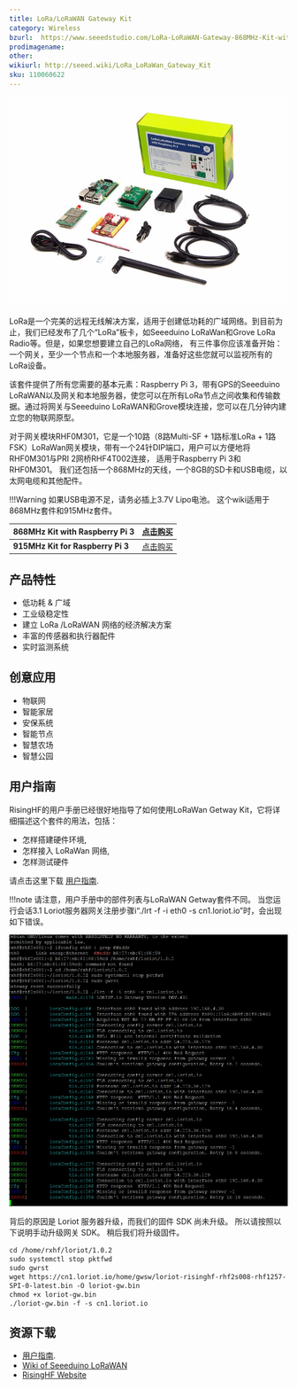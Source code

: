 ```yaml
---
title: LoRa/LoRaWAN Gateway Kit
category: Wireless
bzurl:  https://www.seeedstudio.com/LoRa-LoRaWAN-Gateway-868MHz-Kit-with-Raspberry-Pi-3-p-2823.html
prodimagename:
other: 
wikiurl: http://seeed.wiki/LoRa_LoRaWan_Gateway_Kit
sku: 110060622
---
```

![](https://github.com/SeeedDocument/LoRaWAN_Gateway-868MHz_Kit_with_Raspberry_Pi_3/raw/master/img/LoraWan%20Getway%20868MHz.jpg)

LoRa是一个完美的远程无线解决方案，适用于创建低功耗的广域网络。到目前为止，我们已经发布了几个“LoRa”板卡，如Seeeduino LoRaWan和Grove LoRa Radio等。但是，如果您想要建立自己的LoRa网络， 有三件事你应该准备开始：一个网关，至少一个节点和一个本地服务器，准备好这些您就可以监视所有的LoRa设备。

该套件提供了所有您需要的基本元素：Raspberry Pi 3，带有GPS的Seeeduino LoRaWAN以及网关和本地服务器，使您可以在所有LoRa节点之间收集和传输数据。通过将网关与Seeeduino LoRaWAN和Grove模块连接，您可以在几分钟内建立您的物联网原型。


对于网关模块RHF0M301，它是一个10路（8路Multi-SF + 1路标准LoRa + 1路FSK）LoRaWan网关模块，带有一个24针DIP端口，用户可以方便地将RHF0M301与PRI 2网桥RHF4T002连接， 适用于Raspberry Pi 3和RHF0M301。 我们还包括一个868MHz的天线，一个8GB的SD卡和USB电缆，以太网电缆和其他配件。


!!!Warning
    如果USB电源不足，请务必插上3.7V Lipo电池。 这个wiki适用于868MHz套件和915MHz套件。


|868MHz Kit with Raspberry Pi 3|[点击购买](https://item.taobao.com/item.htm?spm=686.1000925.0.0.469201394xUCHl&id=556011454000)|
|---|---|
|**915MHz Kit for Raspberry Pi 3**|[点击购买](https://item.taobao.com/item.htm?spm=a1z10.3-c.w4002-11172317909.10.7b284f1ey1OhJW&id=556004613634)|

## 产品特性
- 低功耗 & 广域
- 工业级稳定性
- 建立 LoRa /LoRaWAN 网络的经济解决方案
- 丰富的传感器和执行器配件
- 实时监测系统

## 创意应用
- 物联网
- 智能家居
- 安保系统
- 智能节点
- 智慧农场
- 智慧公园

## 用户指南
RisingHF的用户手册已经很好地指导了如何使用LoRaWan Getway Kit，它将详细描述这个套件的用法，包括：
-  怎样搭建硬件环境,
-  怎样接入 LoRaWan 网络,
-  怎样测试硬件

请点击这里下载 [用户指南](https://github.com/SeeedDocument/LoRaWAN_Gateway-868MHz_Kit_with_Raspberry_Pi_3/raw/master/res/%5BRHF-UM01649%5DIoT%20Discovery%20User%20Manual-seeed-v2.1.pdf).

!!!note
    请注意，用户手册中的部件列表与LoRaWAN Getway套件不同。 当您运行会话3.1 Loriot服务器网关注册步骤i“./lrt -f -i eth0 -s cn1.loriot.io”时，会出现如下错误。

![](https://github.com/SeeedDocument/LoRaWAN_Gateway-868MHz_Kit_with_Raspberry_Pi_3/raw/master/img/Gateway_error.jpg)

背后的原因是 Loriot 服务器升级，而我们的固件 SDK 尚未升级。 所以请按照以下说明手动升级网关 SDK。 稍后我们将升级固件。

```
cd /home/rxhf/loriot/1.0.2
sudo systemctl stop pktfwd
sudo gwrst
wget https://cn1.loriot.io/home/gwsw/loriot-risinghf-rhf2s008-rhf1257-SPI-0-latest.bin -O loriot-gw.bin
chmod +x loriot-gw.bin
./loriot-gw.bin -f -s cn1.loriot.io

```

## 资源下载
- [用户指南](https://github.com/SeeedDocument/LoRaWAN_Gateway-868MHz_Kit_with_Raspberry_Pi_3/raw/master/res/%5BRHF-UM01649%5DIoT%20Discovery%20User%20Manual-seeed-v2.1.pdf).
- [Wiki of Seeeduino LoRaWAN](/Seeeduino_LoRAWAN/)
- [RisingHF Website](http://www.risinghf.com/product/risinghf-iot-dicovery/?lang=en)
